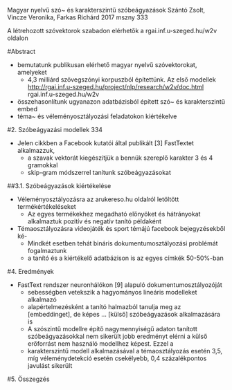 Magyar nyelvű szó~ és karakterszintű szóbeágyazások
Szántó Zsolt, Vincze Veronika, Farkas Richárd
2017 mszny 333

A létrehozott szóvektorok szabadon elérhetők a rgai.inf.u-szeged.hu/w2v oldalon

#Abstract

* bemutatunk publikusan elérhető magyar nyelvű szóvektorokat, amelyeket
  * 4,3 milliárd szövegszónyi korpuszból építettünk. Az első modellek
  http://rgai.inf.u-szeged.hu/project/nlp/research/w2v/doc.html
  rgai.inf.u-szeged.hu/w2v
* összehasonlítunk ugyanazon adatbázisból épített szó~ és karakterszintű embed
* téma~ és véleményosztályozási feladatokon kiértékelve

#2. Szóbeágyazási modellek 334

* Jelen cikkben a Facebook kutatói által publikált [3] FastTextet alkalmazzuk,
  * a szavak vektorát kiegészítjük a bennük szereplő karakter 3 és 4 gramokkal
  * skip-gram módszerrel tanítunk szóbeágyazásokat

##3.1. Szóbeágyazások kiértékelése

* Véleményosztályozásra az arukereso.hu oldalról letöltött termékértékeléseket
  * Az egyes termékekhez megadható előnyöket és hátrányokat alkalmaztuk pozitív
    és negatív tanító példaként
* Témaosztályozásra videojáték és sport témájú facebook bejegyzésekből ké-
  * Mindkét esetben tehát bináris dokumentumosztályozási problémát fogalmaztunk
  * a tanító és a kiértékelő adatbázison is az egyes címkék 50-50%-ban

#4. Eredmények

* FastText rendszer neuronhálókon [9] alapuló dokumentumosztályozóját
  * sebességben vetekszik a hagyományos lineáris modelleket alkalmazó
  * alapértelmezésként a tanító halmazból tanulja meg az [embeddinget], de
    képes ... [külső] szóbeágyazások alkalmazására is
  * A szószintű modellre építő nagymennyiségű adaton tanított szóbeágyazásokkal
    nem sikerült jobb eredményt elérni a külső erőforrást nem használó
    modellhez képest. Ezzel a
  * karakterszintű modell alkalmazásával a témaosztályozás esetén 3,5, míg
    véleménydetekció esetén csekélyebb, 0,4 százalékpontos javulást sikerült

#5. Összegzés

